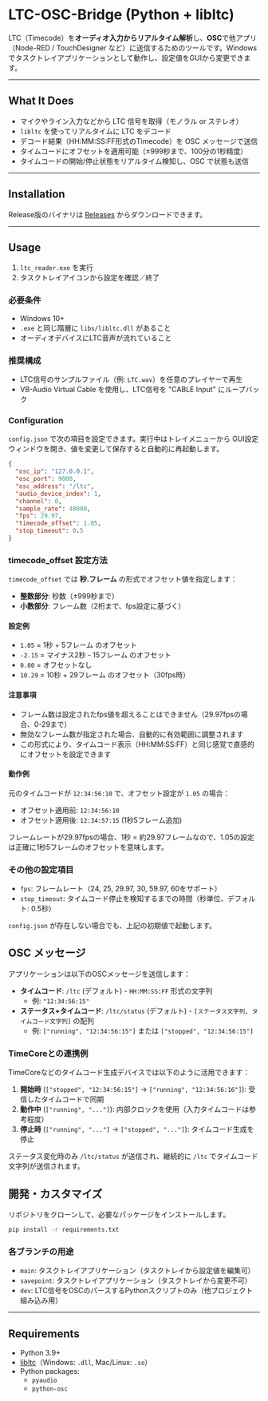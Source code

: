 # LTC-OSC-Bridge (Python + libltc)

LTC（Timecode）を**オーディオ入力からリアルタイム解析**し、**OSC**で他アプリ（Node-RED / TouchDesigner など）に送信するためのツールです。Windowsでタスクトレイアプリケーションとして動作し、設定値をGUIから変更できます。

---

## What It Does

- マイクやライン入力などから LTC 信号を取得（モノラル or ステレオ）
- `libltc` を使ってリアルタイムに LTC をデコード
- デコード結果（HH:MM:SS:FF形式のTimecode）を OSC メッセージで送信
- タイムコードにオフセットを適用可能（±999秒まで、100分の1秒精度）
- タイムコードの開始/停止状態をリアルタイム検知し、OSC で状態も送信

---

## Installation

Release版のバイナリは [Releases](https://github.com/zukio/LTC-OSC-Bridge/releases/) からダウンロードできます。

---

## Usage

1. `ltc_reader.exe` を実行
2. タスクトレイアイコンから設定を確認／終了

### 必要条件

- Windows 10+
- `.exe` と同じ階層に `libs/libltc.dll` があること
- オーディオデバイスにLTC音声が流れていること

### 推奨構成

- LTC信号のサンプルファイル（例: `LTC.wav`）を任意のプレイヤーで再生
- VB-Audio Virtual Cable を使用し、LTC信号を "CABLE Input" にループバック

### Configuration

`config.json` で次の項目を設定できます。実行中はトレイメニューから
GUI設定ウィンドウを開き、値を変更して保存すると自動的に再起動します。

```json
{
  "osc_ip": "127.0.0.1",
  "osc_port": 9000,
  "osc_address": "/ltc",
  "audio_device_index": 1,
  "channel": 0,
  "sample_rate": 48000,
  "fps": 29.97,
  "timecode_offset": 1.05,
  "stop_timeout": 0.5
}
```

### timecode_offset 設定方法

`timecode_offset` では **秒.フレーム** の形式でオフセット値を指定します：

- **整数部分**: 秒数（±999秒まで）
- **小数部分**: フレーム数（2桁まで、fps設定に基づく）

#### 設定例

- `1.05` = 1秒 + 5フレーム のオフセット
- `-2.15` = マイナス2秒 - 15フレーム のオフセット
- `0.00` = オフセットなし
- `10.29` = 10秒 + 29フレーム のオフセット（30fps時）

#### 注意事項

- フレーム数は設定されたfps値を超えることはできません（29.97fpsの場合、0-29まで）
- 無効なフレーム数が指定された場合、自動的に有効範囲に調整されます
- この形式により、タイムコード表示（HH:MM:SS:FF）と同じ感覚で直感的にオフセットを設定できます

#### 動作例

元のタイムコードが `12:34:56:10` で、オフセット設定が `1.05` の場合：

- オフセット適用前: `12:34:56:10`
- オフセット適用後: `12:34:57:15` (1秒5フレーム追加)

フレームレートが29.97fpsの場合、1秒 = 約29.97フレームなので、1.05の設定は正確に1秒5フレームのオフセットを意味します。

### その他の設定項目

- `fps`: フレームレート（24, 25, 29.97, 30, 59.97, 60をサポート）
- `stop_timeout`: タイムコード停止を検知するまでの時間（秒単位、デフォルト: 0.5秒）

`config.json` が存在しない場合でも、上記の初期値で起動します。

## OSC メッセージ

アプリケーションは以下のOSCメッセージを送信します：

- **タイムコード**: `/ltc` (デフォルト) - `HH:MM:SS:FF` 形式の文字列
  - 例: `"12:34:56:15"`
- **ステータス+タイムコード**: `/ltc/status` (デフォルト) - `[ステータス文字列, タイムコード文字列]` の配列
  - 例: `["running", "12:34:56:15"]` または `["stopped", "12:34:56:15"]`

### TimeCoreとの連携例

TimeCoreなどのタイムコード生成デバイスでは以下のように活用できます：

1. **開始時** (`["stopped", "12:34:56:15"]` → `["running", "12:34:56:16"]`): 受信したタイムコードで同期
2. **動作中** (`["running", "..."]`): 内部クロックを使用（入力タイムコードは参考程度）
3. **停止時** (`["running", "..."]` → `["stopped", "..."]`): タイムコード生成を停止

ステータス変化時のみ `/ltc/status` が送信され、継続的に `/ltc` でタイムコード文字列が送信されます。

## 開発・カスタマイズ

リポジトリをクローンして、必要なパッケージをインストールします。

```bash
pip install -r requirements.txt
```

### 各ブランチの用途

- `main`: タスクトレイアプリケーション（タスクトレイから設定値を編集可）
- `savepoint`: タスクトレイアプリケーション（タスクトレイから変更不可）
- `dev`: LTC信号をOSCのパースするPythonスクリプトのみ（他プロジェクト組み込み用）

---

## Requirements

- Python 3.9+
- [libltc](https://github.com/x42/libltc)（Windows: `.dll`, Mac/Linux: `.so`）
- Python packages:
  - `pyaudio`
  - `python-osc`
